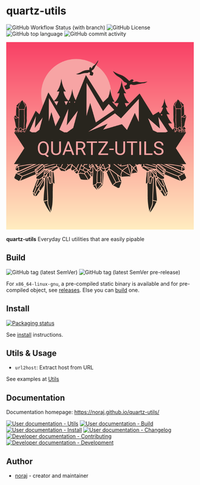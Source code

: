 # quartz-utils

![GitHub Workflow Status (with branch)](https://img.shields.io/github/actions/workflow/status/noraj/quartz-utils/test.yml?branch=master&style=flat-square)
![GitHub License](https://img.shields.io/github/license/noraj/quartz-utils?style=flat-square)
![GitHub top language](https://img.shields.io/github/languages/top/noraj/quartz-utils?style=flat-square)
![GitHub commit activity](https://img.shields.io/github/commit-activity/y/noraj/quartz-utils?style=flat-square)

![quartz-utils logo](docs/logo_quartz-utils.png)

**quartz-utils** Everyday CLI utilities that are easily pipable 

## Build

![GitHub tag (latest SemVer)](https://img.shields.io/github/v/tag/noraj/quartz-utils?sort=semver&style=flat-square)
![GitHub tag (latest SemVer pre-release)](https://img.shields.io/github/v/tag/noraj/quartz-utils?include_prereleases&sort=semver&style=flat-square)

For `x86_64-linux-gnu`, a pre-compiled static binary is available and for pre-compiled object, see [releases](https://github.com/noraj/quartz-utils/releases). Else you can [build](docs/build.md) one.

## Install

[![Packaging status](https://repology.org/badge/vertical-allrepos/quartz-utils.svg)](https://repology.org/project/quartz-utils/versions)

See [install](docs/install.md) instructions.

## Utils & Usage

- `url2host`: Extract host from URL

See examples at [Utils](docs/utils.md)

## Documentation

Documentation homepage: https://noraj.github.io/quartz-utils/

[![User documentation - Utils](https://img.shields.io/badge/doc-utils-black?logo=readthedocs&logoColor=black&style=flat-square)](https://noraj.github.io/quartz-utils/utils)
[![User documentation - Build](https://img.shields.io/badge/doc-build-black?logo=readthedocs&logoColor=black&style=flat-square)](https://noraj.github.io/quartz-utils/build)
[![User documentation - Install](https://img.shields.io/badge/doc-install-black?logo=readthedocs&logoColor=black&style=flat-square)](https://noraj.github.io/quartz-utils/install)
[![User documentation - Changelog](https://img.shields.io/badge/doc-changelog-black?logo=readthedocs&logoColor=black&style=flat-square)](https://noraj.github.io/quartz-utils/CHANGELOG)
[![Developer documentation - Contributing](https://img.shields.io/badge/doc-contributing-black?logo=readthedocs&logoColor=black&style=flat-square)](https://noraj.github.io/quartz-utils/creating)
[![Developer documentation - Development](https://img.shields.io/badge/doc-development-black?logo=readthedocs&logoColor=black&style=flat-square)](https://noraj.github.io/quartz-utils/development)

## Author

- [noraj](https://pwn.by/noraj/) - creator and maintainer
